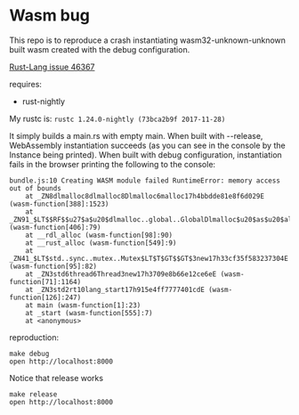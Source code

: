 Wasm bug
===

This repo is to reproduce a crash instantiating wasm32-unknown-unknown built
wasm created with the debug configuration.

[Rust-Lang issue 46367](https://github.com/rust-lang/rust/issues/46367)

requires:
  * rust-nightly

My rustc is:
`rustc 1.24.0-nightly (73bca2b9f 2017-11-28)`

It simply builds a main.rs with empty main.
When built with --release, WebAssembly instantiation succeeds (as you can see in the console by the Instance being printed).
When built with debug configuration, instantiation fails in the browser printing the following to the console:

```
bundle.js:10 Creating WASM module failed RuntimeError: memory access out of bounds
    at _ZN8dlmalloc8dlmalloc8Dlmalloc6malloc17h4bbdde81e8f6d029E (wasm-function[388]:1523)
    at _ZN91_$LT$$RF$$u27$a$u20$dlmalloc..global..GlobalDlmalloc$u20$as$u20$alloc..allocator..Alloc$GT$5alloc17h573839c1c2aedc42E (wasm-function[406]:79)
    at __rdl_alloc (wasm-function[98]:90)
    at __rust_alloc (wasm-function[549]:9)
    at _ZN41_$LT$std..sync..mutex..Mutex$LT$T$GT$$GT$3new17h33cf35f583237304E (wasm-function[95]:82)
    at _ZN3std6thread6Thread3new17h3709e8b66e12ce6eE (wasm-function[71]:1164)
    at _ZN3std2rt10lang_start17h915e4ff7777401cdE (wasm-function[126]:247)
    at main (wasm-function[1]:23)
    at _start (wasm-function[555]:7)
    at <anonymous>
```

reproduction:

```
make debug
open http://localhost:8000
```

Notice that release works

```
make release
open http://localhost:8000
```
